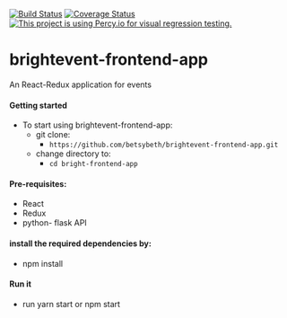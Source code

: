 [![Build Status](https://travis-ci.org/betsybeth/brightevent-frontend-app.svg?branch=develop)](https://travis-ci.org/betsybeth/brightevent-frontend-app)
[![Coverage Status](https://coveralls.io/repos/github/betsybeth/brightevent-frontend-app/badge.svg?branch=develop)](https://coveralls.io/github/betsybeth/brightevent-frontend-app?branch=develop)
[![This project is using Percy.io for visual regression testing.](https://percy.io/static/images/percy-badge.svg)](https://percy.io/Taa/brightevents)
# brightevent-frontend-app
An React-Redux  application for events


#### Getting started
* To start using brightevent-frontend-app:
  * git clone:
    * `https://github.com/betsybeth/brightevent-frontend-app.git`
  * change directory to:
    * `cd bright-frontend-app`

#### Pre-requisites:
* React
* Redux
* python- flask API

#### install the required dependencies by:

* npm install

#### Run it
* run yarn start or npm start


